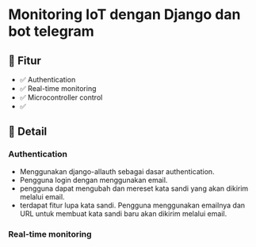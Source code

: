 # Monitoring IoT dengan Django dan bot telegram
## 📌 Fitur 
- ✅ Authentication 
- ✅ Real-time monitoring
- ✅ Microcontroller control
- ✅ 
## 📑 Detail
### Authentication
- Menggunakan django-allauth sebagai dasar authentication. 
- Pengguna login dengan menggunakan email.
- pengguna dapat mengubah dan mereset kata sandi yang akan dikirim melalui email.
- terdapat fitur lupa kata sandi. Pengguna menggunakan emailnya dan URL untuk membuat kata sandi baru akan dikirim melalui email.

### Real-time monitoring

